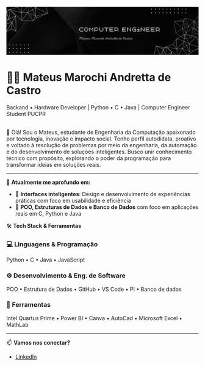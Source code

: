 <p align="center">
  <img src="banner mateus.png" alt="Banner" />
</p>
<h1 align="left">👨‍💻 Mateus Marochi Andretta de Castro</h1>
Backand • Hardware Developer | Python • C • Java | Computer Engineer Student PUCPR

<p>
<br>
  🚀 Olá! Sou o Mateus, estudante de Engenharia da Computação apaixonado por tecnologia, inovação e impacto social.  
Tenho perfil autodidata, proativo e voltado à resolução de problemas por meio da engenharia, da automação e do desenvolvimento de soluções inteligentes.
Busco unir conhecimento técnico com propósito, explorando o poder da programação para transformar ideias em soluções reais.
</p>

---

🧠 **Atualmente me aprofundo em:**
- 💬 **Interfaces inteligentes**: Design e desenvolvimento de experiências práticas com foco em usabilidade e eficiência  
- 🧪 **POO, Estruturas de Dados e Banco de Dados** com foco em aplicações reais em C, Python e Java  

🛠️ **Tech Stack & Ferramentas**
### 💻 Linguagens & Programação
Python • C • Java • JavaScript

### ⚙️ Desenvolvimento & Eng. de Software
POO • Estrutura de Dados • GitHub • VS Code • PI • Banco de dados

### 🎯 Ferramentas
Intel Quartus Prime • Power BI • Canva • AutoCad • Microsoft Excel • MathLab

---

📫 **Vamos nos conectar?**
- [LinkedIn](https://www.linkedin.com/in/mateus-marochi-andretta-de-castro/)  


